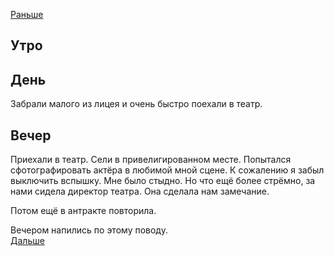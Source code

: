 [Раньше](2021.01.29.md)  
## Утро
## День
Забрали малого из лицея и очень быстро поехали в театр.
## Вечер
Приехали в театр. Сели в привелигированном месте. Попытался сфотографировать актёра в любимой мной сцене. К сожалению я забыл выключить вспышку. Мне было стыдно. Но что ещё более стрёмно, за нами сидела директор театра. Она сделала нам замечание.

Потом ещё в антракте повторила.

Вечером напились по этому поводу.  
[Дальше](2021.01.31.md)
